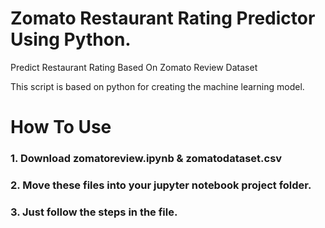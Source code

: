 # Zomato Restaurant Rating Predictor Using Python.

Predict Restaurant Rating Based On Zomato Review Dataset

This script is based on python for creating the machine learning model.


# How To Use 

### 1. Download zomatoreview.ipynb  &  zomatodataset.csv
### 2. Move these files into your jupyter notebook project folder. 
### 3. Just follow the steps in the file. 
